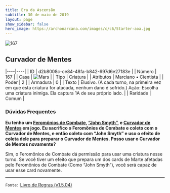 ```yaml
---
title: Era da Ascensão
subtitle: 30 de maio de 2019
layout: page
show_sidebar: false
hero_image: https://archonarcana.com/images/c/c6/Starter-aoa.jpg
---
```


![167](https://cdn.keyforgegame.com/media/card_front/pt/435_167_7443WGC55PC8_pt.png)

## Curvador de Mentes

|----|----|
| ID | d2b8008c-ce84-48fa-b842-697d6e27183e |
| Número | 167 |
| Casa | ![Mars](https://archonarcana.com/images/thumb/d/de/Mars.png/22px-Mars.png "Marte") |
| Tipo | Criatura |
| Atributos | Marciano • Cientista |
| Poder | 2 |
| Armadura | 0 |
| Texto | Elusivo. (A cada turno, na primeira vez em que esta criatura for atacada, nenhum dano é sofrido.) Ação: Escolha uma criatura inimiga. Ela captura 1A de seu próprio lado. |
| Raridade | Comum |

### Dúvidas Frequentes

**Eu tenho um [Feromônios de Combate](/cota/180), [“John Smyth”](/cota/195), e [Curvador de Mentes](/cota/196) em jogo. Eu sacrifico o
Feromônios de Combate e coleto com o Curvador de Mentes,
e então coleto com “John Smyth” e uso o efeito de coleta dele
para preparar o Curvador de Mentes. Posso usar o Curvador de
Mentes novamente?**

Sim, o Feromônios de Combate dá permissão para usar uma criatura
nesse turno. Se você tiver um efeito que prepara um dos cards de Marte
afetadas pelo Feromônios de Combate (Como “John Smyth”), você será
capaz de usar esse card novamente.

<hr/>

`Fonte:` [Livro de Regras (v1.5.04)](https://drive.google.com/open?id=14pM1J8ZR_4hZbGFZt-ArQdAGsHCPEQdE)
